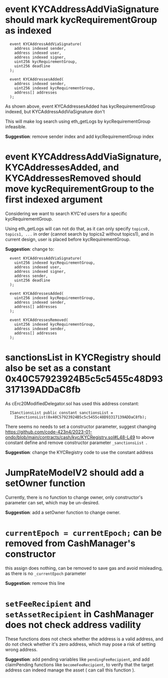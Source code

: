 # event KYCAddressAddViaSignature should mark kycRequirementGroup as indexed

```
  event KYCAddressAddViaSignature(
    address indexed sender,
    address indexed user,
    address indexed signer,
    uint256 kycRequirementGroup,
    uint256 deadline
  );

  event KYCAddressesAdded(
    address indexed sender,
    uint256 indexed kycRequirementGroup,
    address[] addresses
  );
```

As shown above, event KYCAddressesAdded has kycRequirementGroup indexed, but KYCAddressAddViaSignature don't

This will make log search using eth_getLogs by kycRequirementGroup infeasible.

**Suggestion**: remove sender index and add kycRequirementGroup index

# event KYCAddressAddViaSignature, KYCAddressesAdded, and KYCAddressesRemoved should move kycRequirementGroup to the first indexed argument

Considering we want to search KYC'ed users for a specific kycRequirementGroup.

Using eth_getLogs will can not do that, as it can only specify `topics0, topics1, ...` in order (cannot search by topics2 without topics1), and in current design, user is placed before kycRequirementGroup.

**Suggestion**: change to:

```
  event KYCAddressAddViaSignature(
    uint256 indexed kycRequirementGroup,
    address indexed user,
    address indexed signer,
    address sender,
    uint256 deadline
  );

  event KYCAddressesAdded(
    uint256 indexed kycRequirementGroup,
    address indexed sender,
    address[] addresses
  );

  event KYCAddressesRemoved(
    uint256 indexed kycRequirementGroup,
    address indexed sender,
    address[] addresses
  );
```

# sanctionsList in KYCRegistry should also be set as a constant 0x40C57923924B5c5c5455c48D93317139ADDaC8fb

As cErc20ModifiedDelegator.sol has used this address constant:

```
  ISanctionsList public constant sanctionsList =
    ISanctionsList(0x40C57923924B5c5c5455c48D93317139ADDaC8fb);
````

There seems no needs to set a constructor parameter, suggest changing https://github.com/code-423n4/2023-01-ondo/blob/main/contracts/cash/kyc/KYCRegistry.sol#L48-L49 to above constant define and remove constructor parameter `_sanctionsList `.

**Suggestion**: change the KYCRegistry  code to use the constant address

# JumpRateModelV2 should add a setOwner function

Currently, there is no function to change owner, only constructor's parameter can set, which may be un-desired.

**Suggestion**: add a setOwner function to change owner.

# `currentEpoch = currentEpoch;` can be removed from CashManager's constructor

this assign does nothing, can be removed to save gas and avoid misleading, as there is no `_currentEpoch` parameter

**Suggestion**: remove this line

# `setFeeRecipient` and `setAssetRecipient` in CashManager does not check address vadility

These functions does not check whether the address is a valid address, and do not check whether it's zero address, which may pose a risk of setting wrong address.

**Suggestion**: add pending variables like `pendingFeeRecipient`, and add claimPending functions like `becomeFeeRecipient`, to verify that the target address can indeed manage the asset ( can call this function ).